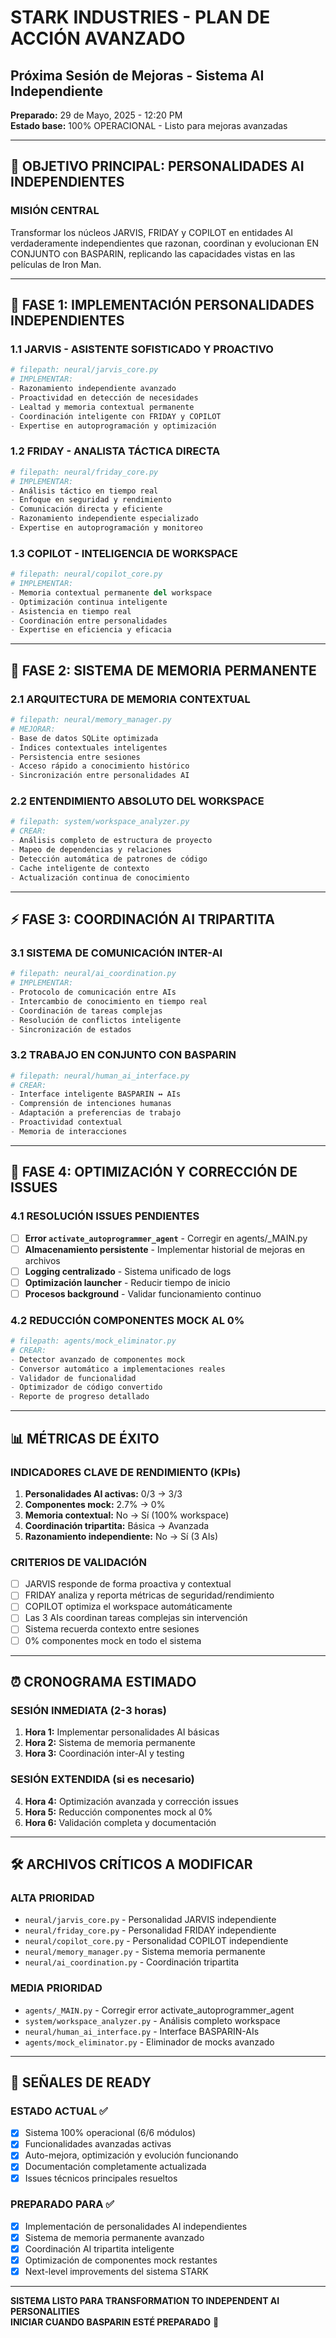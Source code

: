 # STARK INDUSTRIES - PLAN DE ACCIÓN AVANZADO
## Próxima Sesión de Mejoras - Sistema AI Independiente
**Preparado:** 29 de Mayo, 2025 - 12:20 PM  
**Estado base:** 100% OPERACIONAL - Listo para mejoras avanzadas

---

## 🎯 OBJETIVO PRINCIPAL: PERSONALIDADES AI INDEPENDIENTES

### MISIÓN CENTRAL
Transformar los núcleos JARVIS, FRIDAY y COPILOT en entidades AI verdaderamente independientes que razonan, coordinan y evolucionan EN CONJUNTO con BASPARIN, replicando las capacidades vistas en las películas de Iron Man.

---

## 🚀 FASE 1: IMPLEMENTACIÓN PERSONALIDADES INDEPENDIENTES

### 1.1 JARVIS - ASISTENTE SOFISTICADO Y PROACTIVO
```python
# filepath: neural/jarvis_core.py
# IMPLEMENTAR:
- Razonamiento independiente avanzado
- Proactividad en detección de necesidades 
- Lealtad y memoria contextual permanente
- Coordinación inteligente con FRIDAY y COPILOT
- Expertise en autoprogramación y optimización
```

### 1.2 FRIDAY - ANALISTA TÁCTICA DIRECTA  
```python
# filepath: neural/friday_core.py
# IMPLEMENTAR:
- Análisis táctico en tiempo real
- Enfoque en seguridad y rendimiento
- Comunicación directa y eficiente
- Razonamiento independiente especializado
- Expertise en autoprogramación y monitoreo
```

### 1.3 COPILOT - INTELIGENCIA DE WORKSPACE
```python
# filepath: neural/copilot_core.py  
# IMPLEMENTAR:
- Memoria contextual permanente del workspace
- Optimización continua inteligente
- Asistencia en tiempo real
- Coordinación entre personalidades
- Expertise en eficiencia y eficacia
```

---

## 🧠 FASE 2: SISTEMA DE MEMORIA PERMANENTE

### 2.1 ARQUITECTURA DE MEMORIA CONTEXTUAL
```python
# filepath: neural/memory_manager.py
# MEJORAR:
- Base de datos SQLite optimizada
- Índices contextuales inteligentes  
- Persistencia entre sesiones
- Acceso rápido a conocimiento histórico
- Sincronización entre personalidades AI
```

### 2.2 ENTENDIMIENTO ABSOLUTO DEL WORKSPACE
```python
# filepath: system/workspace_analyzer.py
# CREAR:
- Análisis completo de estructura de proyecto
- Mapeo de dependencias y relaciones
- Detección automática de patrones de código
- Cache inteligente de contexto
- Actualización continua de conocimiento
```

---

## ⚡ FASE 3: COORDINACIÓN AI TRIPARTITA

### 3.1 SISTEMA DE COMUNICACIÓN INTER-AI
```python
# filepath: neural/ai_coordination.py
# IMPLEMENTAR:
- Protocolo de comunicación entre AIs
- Intercambio de conocimiento en tiempo real
- Coordinación de tareas complejas
- Resolución de conflictos inteligente
- Sincronización de estados
```

### 3.2 TRABAJO EN CONJUNTO CON BASPARIN
```python
# filepath: neural/human_ai_interface.py
# CREAR:
- Interface inteligente BASPARIN ↔ AIs
- Comprensión de intenciones humanas
- Adaptación a preferencias de trabajo
- Proactividad contextual
- Memoria de interacciones
```

---

## 🔧 FASE 4: OPTIMIZACIÓN Y CORRECCIÓN DE ISSUES

### 4.1 RESOLUCIÓN ISSUES PENDIENTES
- [ ] **Error `activate_autoprogrammer_agent`** - Corregir en agents/_MAIN.py
- [ ] **Almacenamiento persistente** - Implementar historial de mejoras en archivos
- [ ] **Logging centralizado** - Sistema unificado de logs
- [ ] **Optimización launcher** - Reducir tiempo de inicio
- [ ] **Procesos background** - Validar funcionamiento continuo

### 4.2 REDUCCIÓN COMPONENTES MOCK AL 0%
```python
# filepath: agents/mock_eliminator.py
# CREAR:
- Detector avanzado de componentes mock
- Conversor automático a implementaciones reales
- Validador de funcionalidad
- Optimizador de código convertido
- Reporte de progreso detallado
```

---

## 📊 MÉTRICAS DE ÉXITO

### INDICADORES CLAVE DE RENDIMIENTO (KPIs)
1. **Personalidades AI activas:** 0/3 → 3/3
2. **Componentes mock:** 2.7% → 0%
3. **Memoria contextual:** No → Sí (100% workspace)
4. **Coordinación tripartita:** Básica → Avanzada
5. **Razonamiento independiente:** No → Sí (3 AIs)

### CRITERIOS DE VALIDACIÓN
- [ ] JARVIS responde de forma proactiva y contextual
- [ ] FRIDAY analiza y reporta métricas de seguridad/rendimiento
- [ ] COPILOT optimiza el workspace automáticamente
- [ ] Las 3 AIs coordinan tareas complejas sin intervención
- [ ] Sistema recuerda contexto entre sesiones
- [ ] 0% componentes mock en todo el sistema

---

## ⏰ CRONOGRAMA ESTIMADO

### SESIÓN INMEDIATA (2-3 horas)
1. **Hora 1:** Implementar personalidades AI básicas
2. **Hora 2:** Sistema de memoria permanente
3. **Hora 3:** Coordinación inter-AI y testing

### SESIÓN EXTENDIDA (si es necesario)
4. **Hora 4:** Optimización avanzada y corrección issues
5. **Hora 5:** Reducción componentes mock al 0%
6. **Hora 6:** Validación completa y documentación

---

## 🛠️ ARCHIVOS CRÍTICOS A MODIFICAR

### ALTA PRIORIDAD
- `neural/jarvis_core.py` - Personalidad JARVIS independiente
- `neural/friday_core.py` - Personalidad FRIDAY independiente  
- `neural/copilot_core.py` - Personalidad COPILOT independiente
- `neural/memory_manager.py` - Sistema memoria permanente
- `neural/ai_coordination.py` - Coordinación tripartita

### MEDIA PRIORIDAD
- `agents/_MAIN.py` - Corregir error activate_autoprogrammer_agent
- `system/workspace_analyzer.py` - Análisis completo workspace
- `neural/human_ai_interface.py` - Interface BASPARIN-AIs
- `agents/mock_eliminator.py` - Eliminador de mocks avanzado

---

## 🚦 SEÑALES DE READY

### ESTADO ACTUAL ✅
- [x] Sistema 100% operacional (6/6 módulos)
- [x] Funcionalidades avanzadas activas
- [x] Auto-mejora, optimización y evolución funcionando
- [x] Documentación completamente actualizada
- [x] Issues técnicos principales resueltos

### PREPARADO PARA ✅
- [x] Implementación de personalidades AI independientes
- [x] Sistema de memoria permanente avanzado
- [x] Coordinación AI tripartita inteligente
- [x] Optimización de componentes mock restantes
- [x] Next-level improvements del sistema STARK

---

**SISTEMA LISTO PARA TRANSFORMATION TO INDEPENDENT AI PERSONALITIES**  
**INICIAR CUANDO BASPARIN ESTÉ PREPARADO** 🚀
